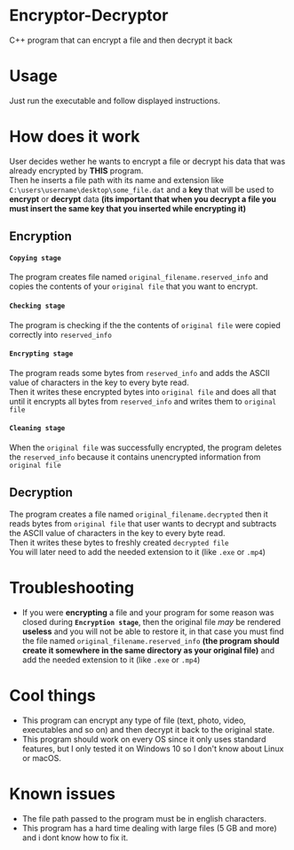 # Encryptor-Decryptor
C++ program that can encrypt a file and then decrypt it back
# Usage
Just run the executable and follow displayed instructions.
# How does it work
User decides wether he wants to encrypt a file or decrypt his data that was already encrypted by **THIS** program.\
Then he inserts a file path with its name and extension like `C:\users\username\desktop\some_file.dat` and a **key** that will be used to **encrypt** or **decrypt** data **(its important that when you decrypt a file you must insert the same key that you inserted while encrypting it)**
## Encryption
#### **`Copying stage`**
The program creates file named `original_filename.reserved_info` and copies the contents of your `original file` that you want to encrypt.
#### **`Checking stage`**
The program is checking if the the contents of `original file` were copied correctly into `reserved_info`
#### **`Encrypting stage`**
The program reads some bytes from `reserved_info` and adds the ASCII value of characters in the key to every byte read.\
Then it writes these encrypted bytes into `original file` and does all that until it encrypts all bytes from `reserved_info` and writes them to `original file`
#### **`Cleaning stage`**
When the `original file` was successfully encrypted, the program deletes the `reserved_info` because it contains unencrypted information from `original file`
## Decryption
The program creates a file named `original_filename.decrypted` then it reads bytes from `original file` that user wants to decrypt and subtracts the ASCII value of characters in the key to every byte read.\
Then it writes these bytes to freshly created `decrypted file`\
You will later need to add the needed extension to it (like `.exe` or `.mp4`)

# Troubleshooting
- If you were **encrypting** a file and your program for some reason was closed during **`Encryption stage`**, then the original file _may_ be rendered **useless** and you will not be able to restore it, in that case you must find the file named `original_filename.reserved_info` **(the program should create it somewhere in the same directory as your original file)** and add the needed extension to it (like `.exe` or `.mp4`)
# Cool things
- This program can encrypt any type of file (text, photo, video, executables and so on) and then decrypt it back to the original state.
- This program should work on every OS since it only uses standard features, but I only tested it on Windows 10 so I don't know about Linux or macOS.
# Known issues
- The file path passed to the program must be in english characters.
- This program has a hard time dealing with large files (5 GB and more) and i dont know how to fix it.
